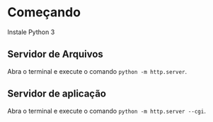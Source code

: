 # Começando

Instale Python 3

## Servidor de Arquivos

Abra o terminal e execute o comando `python -m http.server`.

## Servidor de aplicação

Abra o terminal e execute o comando `python -m http.server --cgi`.
